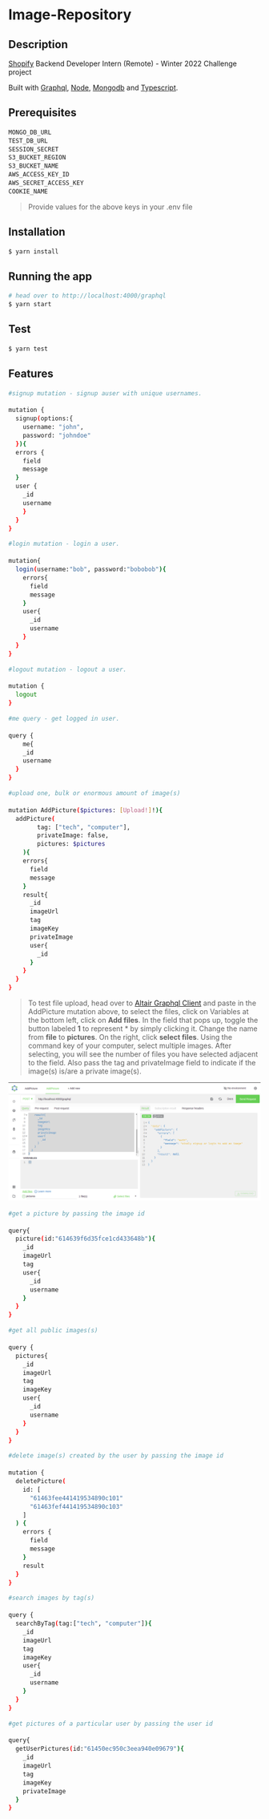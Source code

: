 # Image-Repository

## Description

[Shopify](https://www.shopify.com/) Backend Developer Intern (Remote) - Winter 2022 Challenge project

Built with [Graphql](https://graphql.org/), [Node](https://nodejs.org/en/), [Mongodb](https://www.mongodb.com/) and [Typescript](https://www.typescriptlang.org/).

## Prerequisites

```bash
MONGO_DB_URL
TEST_DB_URL
SESSION_SECRET
S3_BUCKET_REGION
S3_BUCKET_NAME
AWS_ACCESS_KEY_ID
AWS_SECRET_ACCESS_KEY
COOKIE_NAME
```

> Provide values for the above keys in your .env file

## Installation

```bash
$ yarn install
```

## Running the app

```bash
# head over to http://localhost:4000/graphql
$ yarn start
```

## Test

```bash
$ yarn test
```

## Features

```bash
#signup mutation - signup auser with unique usernames.

mutation {
  signup(options:{
	username: "john",
	password: "johndoe"
  }){
  errors {
  	field
    message
  }
  user {
    _id
    username
  	}
  }
}
```

```bash
#login mutation - login a user.

mutation{
  login(username:"bob", password:"bobobob"){
    errors{
      field
      message
    }
    user{
      _id
      username
    }
  }
}
```

```bash
#logout mutation - logout a user.

mutation {
  logout
}
```

```bash
#me query - get logged in user.

query {
	me{
    _id
    username
  }
}
```

```bash
#upload one, bulk or enormous amount of image(s)

mutation AddPicture($pictures: [Upload!]!){
  addPicture(
		tag: ["tech", "computer"],
		privateImage: false,
		pictures: $pictures
	){
    errors{
      field
      message
    }
    result{
      _id
      imageUrl
      tag
      imageKey
      privateImage
      user{
        _id
      }
    }
  }
}
```

> To test file upload, head over to [Altair Graphql Client](https://altair-gql.sirmuel.design/) and paste in the AddPicture mutation above, to select the files, click on Variables at the bottom left, click on **Add files**. In the field that pops up, toggle the button labeled **1** to represent \* by simply clicking it. Change the name from **file** to **pictures**. On the right, click **select files**. Using the command key of your computer, select multiple images. After selecting, you will see the number of files you have selected adjacent to the field. Also pass the tag and privateImage field to indicate if the image(s) is/are a private image(s).

<img src="./src/readmeImages/altair.png" alt="Altair Graphql Client" />

```bash
#get a picture by passing the image id

query{
  picture(id:"614639f6d35fce1cd433648b"){
    _id
    imageUrl
    tag
    user{
      _id
      username
    }
  }
}
```

```bash
#get all public images(s)

query {
  pictures{
    _id
    imageUrl
    tag
    imageKey
    user{
      _id
      username
    }
  }
}
```

```bash
#delete image(s) created by the user by passing the image id

mutation {
  deletePicture(
    id: [
      "61463fee441419534890c101"
      "61463fef441419534890c103"
    ]
  ) {
    errors {
      field
      message
    }
    result
  }
}
```

```bash
#search images by tag(s)

query {
  searchByTag(tag:["tech", "computer"]){
    _id
    imageUrl
    tag
    imageKey
    user{
      _id
      username
    }
  }
}
```

```bash
#get pictures of a particular user by passing the user id

query{
  getUserPictures(id:"61450ec950c3eea940e09679"){
    _id
    imageUrl
    tag
    imageKey
    privateImage
  }
}
```
